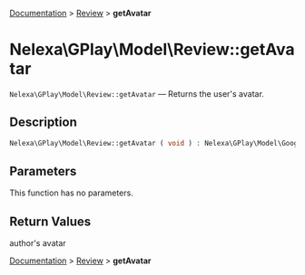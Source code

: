 [Documentation](../../README.md) > [Review](README.md) > **getAvatar**

# Nelexa\GPlay\Model\Review::getAvatar
`Nelexa\GPlay\Model\Review::getAvatar` — Returns the user's avatar.

## Description
```php
Nelexa\GPlay\Model\Review::getAvatar ( void ) : Nelexa\GPlay\Model\GoogleImage
```

## Parameters
This function has no parameters.

## Return Values
author's avatar

[Documentation](../../README.md) > [Review](README.md) > **getAvatar**
